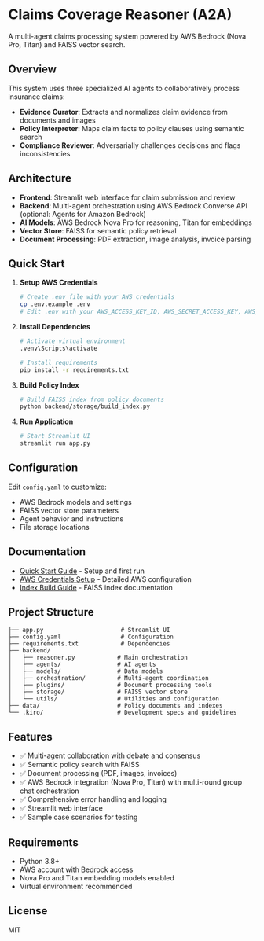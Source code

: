 # Claims Coverage Reasoner (A2A)

A multi-agent claims processing system powered by AWS Bedrock (Nova Pro, Titan) and FAISS vector search.

## Overview

This system uses three specialized AI agents to collaboratively process insurance claims:

- **Evidence Curator**: Extracts and normalizes claim evidence from documents and images
- **Policy Interpreter**: Maps claim facts to policy clauses using semantic search
- **Compliance Reviewer**: Adversarially challenges decisions and flags inconsistencies

## Architecture

- **Frontend**: Streamlit web interface for claim submission and review
- **Backend**: Multi-agent orchestration using AWS Bedrock Converse API (optional: Agents for Amazon Bedrock)
- **AI Models**: AWS Bedrock Nova Pro for reasoning, Titan for embeddings
- **Vector Store**: FAISS for semantic policy retrieval
- **Document Processing**: PDF extraction, image analysis, invoice parsing

## Quick Start

1. **Setup AWS Credentials**
   ```bash
   # Create .env file with your AWS credentials
   cp .env.example .env
   # Edit .env with your AWS_ACCESS_KEY_ID, AWS_SECRET_ACCESS_KEY, AWS_REGION
   ```

2. **Install Dependencies**
   ```bash
   # Activate virtual environment
   .venv\Scripts\activate
   
   # Install requirements
   pip install -r requirements.txt
   ```

3. **Build Policy Index**
   ```bash
   # Build FAISS index from policy documents
   python backend/storage/build_index.py
   ```

4. **Run Application**
   ```bash
   # Start Streamlit UI
   streamlit run app.py
   ```

## Configuration

Edit `config.yaml` to customize:
- AWS Bedrock models and settings
- FAISS vector store parameters
- Agent behavior and instructions
- File storage locations

## Documentation

- [Quick Start Guide](QUICK_START.md) - Setup and first run
- [AWS Credentials Setup](AWS_CREDENTIALS_SETUP.md) - Detailed AWS configuration
- [Index Build Guide](INDEX_BUILD_SUCCESS.md) - FAISS index documentation

## Project Structure

```
├── app.py                      # Streamlit UI
├── config.yaml                 # Configuration
├── requirements.txt            # Dependencies
├── backend/
│   ├── reasoner.py            # Main orchestration
│   ├── agents/                # AI agents
│   ├── models/                # Data models
│   ├── orchestration/         # Multi-agent coordination
│   ├── plugins/               # Document processing tools
│   ├── storage/               # FAISS vector store
│   └── utils/                 # Utilities and configuration
├── data/                      # Policy documents and indexes
└── .kiro/                     # Development specs and guidelines
```

## Features

- ✅ Multi-agent collaboration with debate and consensus
- ✅ Semantic policy search with FAISS
- ✅ Document processing (PDF, images, invoices)
- ✅ AWS Bedrock integration (Nova Pro, Titan) with multi-round group chat orchestration
- ✅ Comprehensive error handling and logging
- ✅ Streamlit web interface
- ✅ Sample case scenarios for testing

## Requirements

- Python 3.8+
- AWS account with Bedrock access
- Nova Pro and Titan embedding models enabled
- Virtual environment recommended

## License

MIT
